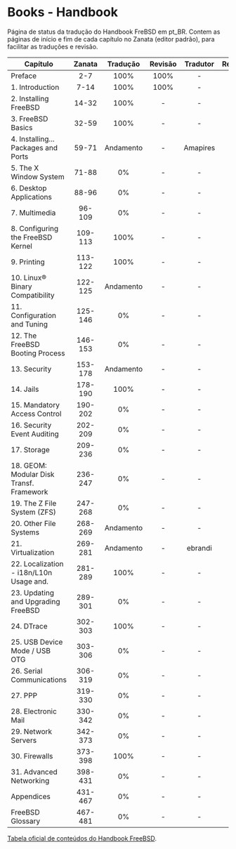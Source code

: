 
# Books - Handbook

Página de status da tradução do Handbook FreBSD em pt_BR.
Contem as páginas de início e fim de cada capítulo no Zanata (editor padrão),
para facilitar as traduções e revisão.

| Capítulo                                 | Zanata  | Tradução  | Revisão   | Tradutor  | Revisor   |
| ---------------------------------------- | :-----: | :-------: | :-------: | :-------: | :-------: |
| Preface                                  | 2-7     | 100%      | 100%      | -         | -         |
| 1. Introduction                          | 7-14    | 100%      | 100%      | -         | -         |
| 2. Installing FreeBSD                    | 14-32   | 100%      | -         | -         | -         |
| 3. FreeBSD Basics                        | 32-59   | 100%      | -         | -         | -         |
| 4. Installing... Packages and Ports      | 59-71   | Andamento | -         | Amapires  | -         |
| 5. The X Window System                   | 71-88   | 0%        | -         | -         | -         |
| 6. Desktop Applications                  | 88-96   | 0%        | -         | -         | -         |
| 7. Multimedia                            | 96-109  | 0%        | -         | -         | -         |
| 8. Configuring the FreeBSD Kernel        | 109-113 | 100%      | -         | -         | -         |
| 9. Printing                              | 113-122 | 100%      | -         | -         | -         |
| 10. Linux® Binary Compatibility          | 122-125 | Andamento | -         | -         | -         |
| 11. Configuration and Tuning             | 125-146 | 0%        | -         | -         | -         |
| 12. The FreeBSD Booting Process          | 146-153 | 0%        | -         | -         | -         |
| 13. Security                             | 153-178 | Andamento | -         | -         | -         |
| 14. Jails                                | 178-190 | 100%      | -         | -         | -         |
| 15. Mandatory Access Control             | 190-202 | 0%        | -         | -         | -         |
| 16. Security Event Auditing              | 202-209 | 0%        | -         | -         | -         |
| 17. Storage                              | 209-236 | 0%        | -         | -         | -         |
| 18. GEOM: Modular Disk Transf. Framework | 236-247 | 0%        | -         | -         | -         |
| 19. The Z File System (ZFS)              | 247-268 | 0%        | -         | -         | -         |
| 20. Other File Systems                   | 268-269 | Andamento | -         | -         | -         |
| 21. Virtualization                       | 269-281 | Andamento | -         | ebrandi   | -         |
| 22. Localization - i18n/L10n Usage and.  | 281-289 | 100%      | -         | -         | -         |
| 23. Updating and Upgrading FreeBSD       | 289-301 | 0%        | -         | -         | -         |
| 24. DTrace                               | 302-303 | 100%      | -         | -         | -         |
| 25. USB Device Mode / USB OTG            | 303-306 | 0%        | -         | -         | -         |
| 26. Serial Communications                | 306-319 | 0%        | -         | -         | -         |
| 27. PPP                                  | 319-330 | 0%        | -         | -         | -         |
| 28. Electronic Mail                      | 330-342 | 0%        | -         | -         | -         |
| 29. Network Servers                      | 342-373 | 0%        | -         | -         | -         |
| 30. Firewalls                            | 373-398 | 100%      | -         | -         | -         |
| 31. Advanced Networking                  | 398-431 | 0%        | -         | -         | -         |
| Appendices                               | 431-467 | 0%        | -         | -         | -         |
| FreeBSD Glossary                         | 467-481 | 0%        | -         | -         | -         |

[Tabela oficial de conteúdos do Handbook FreeBSD](https://www.freebsd.org/doc/handbook/).

